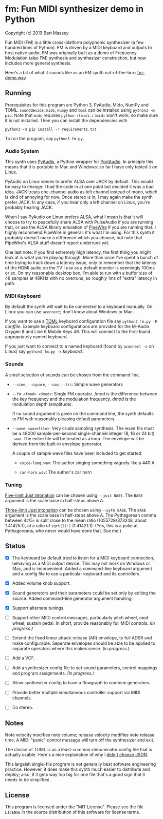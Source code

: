 # fm: Fun MIDI synthesizer demo in Python
Copyright (c) 2019 Bart Massey

Fun MIDI (FM) is a little cross-platform polyphonic
synthesizer (a few hundred lines of Python). FM is driven by
a MIDI keyboard and outputs to host native audio. FM was
originally built as a demo of Frequency Modulation (also FM)
synthesis and synthesizer construction, but now includes
more general synthesis.

Here's a bit of what it sounds like as an FM synth
out-of-the-box:
[fm-demo.wav](https://raw.githubusercontent.com/pdx-cs-sound/fm/master/fm-demo.wav)

## Running

Prerequisites for this program are Python 3, PyAudio, Mido,
NumPy and TOML. `sounddevice`, `mido`, `numpy` and `toml` can be
installed using `python3 -m pip`. Note that `mido` requires
`python-rtmidi`: `rtmidi` won't work, so make sure it is not
installed. Then you can install the dependencies
with

    python3 -m pip install -r requirements.txt

To run the program, say `python3 fm.py`.

### Audio System

This synth uses
[PyAudio](https://people.csail.mit.edu/hubert/pyaudio/), a
Python wrapper for
[PortAudio](http://www.portaudio.com/). In principle this
means that it is portable to Mac and Windows: so far I have
only tested it on Linux.

PyAudio on Linux seems to prefer ALSA over JACK by
default. This would be easy to change: I had the code in at
one point but decided it was a bad idea. JACK treats
one-channel audio as left channel instead of mono, which is
kind of annoying for now. Once stereo is in, I may again
make the synth prefer JACK. In any case, if you hear only a
left channel on Linux, you're probably hearing JACK.

When I say PyAudio on Linux prefers ALSA, what I mean is
that it will choose to try to peacefully share ALSA with
PulseAudio if you are running that, or use the ALSA library
emulation of [PipeWire](https://pipewire.org/) if you are
running that. I highly recommend PipeWire in general: it's
what I'm using. For this synth it probably doesn't make a
difference which you choose, but note that PipeWire's ALSA
stuff doesn't report underruns yet.

One last note: if you find extremely high latency, the first
thing you might look at is what you're playing through. More
than once I've spent a bunch of time trying to track down a
latency issue, only to remember that the latency of the HDMI
audio on the TV I use as a default monitor is seemingly
100ms or so. On my reasonable desktop box, I'm able to run
with a buffer size of 48 samples at 48KHz with no overruns,
so roughly 1ms of "extra" latency in path.

### MIDI Keyboard

By default the synth will wait to be connected to a keyboard
manually. On Linux you can use `aconnect`; don't know about
Windows or Mac.

If you want to use a
[TOML](https://en.wikipedia.org/wiki/TOML) keyboard
configuration file say `python3 fm.py -K` _conffile_.
Example keyboard configurations are provided for the M-Audio
Oxygen 8 and Line 6 Mobile Keys 49. This will connect
to the first-found appropriately named keyboard.

If you just want to connect to a named keyboard (found by
`aconnect -o` on Linux) say `python3 fm.py -k` _keyboard_.

### Sounds

A small selection of sounds can be chosen from the command line.

* `--sine`, `--square`, `--saw`, `--tri`: Simple wave generators

* `--fm <fmod> <dmod>`: Single FM operator. *fmod* is the
  difference between the key frequency and the modulation
  frequency. *dmod* is the modulation depth (amplitude).

  If no sound argument is given on the command line, the
  synth defaults to FM with reasonably pleasing default
  parameters.

* `--wave <wavefile>`: Very crude sampling synthesis. The
  wave file must be a 48000 sample-per-second single-channel
  integer (8, 16 or 24 bit) `.wav`. The entire file will be
  treated as a loop. The envelope will be derived from the
  built-in envelope generator.

  A couple of sample wave files have been included to get
  started:

  * `voice-long.wav`: The author singing something vaguely
    like a 440 A

  * `car-horn.wav`: The author's car horn

### Tuning

[Five-limit Just intonation](https://en.wikipedia.org/wiki/Just_intonation#Five-limit_tuning)
can be chosen using `--just BASE`. The `BASE` argument is
the scale base in half-steps above A.

[Three-limit Just intonation](https://en.wikipedia.org/wiki/Just_intonation#Five-limit_tuning)
can be chosen using `--pyth BASE`. The `BASE` argument is
the scale base in half-steps above A. The Pythagorean comma
between 4♯/5♭ is split close to the mean ratio
(1055729/373248, about 1.41425:1), at a ratio of `sqrt(2):1`
(1.41421:1). (Yes, this is a poke at Pythagoreans, who never
would have done that. Sue me.)

## Status

* [x] The keyboard by default tried to listen for a MIDI
  keyboard connection, behaving as a MIDI output
  device. This may not work on Windows or Mac, and is
  inconvenient. Added a command-line keyboard argument and a
  config file to use a particular keyboard and its
  controllers.

* [x] Added volume knob support.

* [x] Sound generators and their parameters could be set
  only by editing the source. Added command-line generator
  argument handling.

* [x] Support alternate tunings.

* [ ] Support other MIDI control messages, particularly
  pitch wheel, mod wheel, sustain pedal. In short, provide
  reasonably full MIDI controls. *(In progress.)*

* [ ] Extend the fixed linear attack-release (AR) envelope,
  to full ADSR and make configurable. Seperate envelopes
  should be able to be applied to separate operators where
  this makes sense. *(In progress.)*

* [ ] Add a VCF.

* [ ] Add a synthesizer config file to set sound parameters,
  control mappings and program assignments. *(In progress.)*

* [ ] Allow synthesizer config to have a flowgraph to
  combine generators.

* [ ] Provide better multiple simultaneous controller
  support via MIDI channels.

* [ ] Do stereo.

## Notes

Note velocity modifies note volume; release velocity
modifies note release time. A MIDI "panic" control message
will turn off the synthesizer and exit.

The choice of TOML is as a least-common-denominator config
file that is actually usable. Here's a nice explanation of
why I
[didn't choose JSON](https://www.lucidchart.com/techblog/2018/07/16/why-json-isnt-a-good-configuration-language/).

This largeish single-file program is not generally best
software engineering practice. However, it does make this
synth much easier to distribute and deploy; also, if it gets
way too big for one file that's a good sign that it needs to
be simplified.

## License

This program is licensed under the "MIT License".  Please
see the file `LICENSE` in the source distribution of this
software for license terms.
